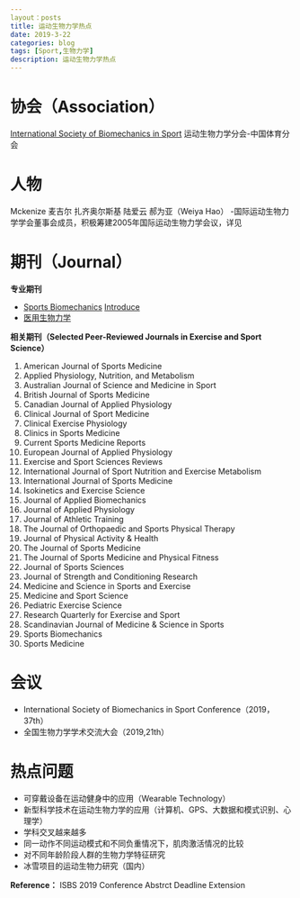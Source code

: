 ```yaml
---
layout：posts
title: 运动生物力学热点
date: 2019-3-22
categories: blog
tags: [Sport,生物力学]
description: 运动生物力学热点
---
```




# 协会（Association）

[International Society of Biomechanics in Sport](https://isbs.org/)
运动生物力学分会-中国体育分会
# 人物
Mckenize
麦吉尔
扎齐奥尔斯基
陆爱云
郝为亚（Weiya Hao）
-国际运动生物力学学会董事会成员，积极筹建2005年国际运动生物力学会议，详见

# 期刊（Journal）
**专业期刊**
- [Sports Biomechanics](https://www.tandfonline.com/action/aboutThisJournal?show=aimsScope&journalCode=rspb)
[Introduce](https://isbs.org/about-us/journal)
- [医用生物力学](http://www.mechanobiology.cn/yyswlx/ch/index.aspx)

**相关期刊（Selected Peer-Reviewed Journals in Exercise and Sport Science）**
1. American Journal of Sports Medicine 
 2. Applied Physiology, Nutrition, and Metabolism
 3. Australian Journal of Science and Medicine in Sport
 4. British Journal of Sports Medicine
 5. Canadian Journal of Applied Physiology 
 6. Clinical Journal of Sport Medicine
 7. Clinical Exercise Physiology
 8. Clinics in Sports Medicine
 9. Current Sports Medicine Reports
 10. European Journal of Applied Physiology
 11. Exercise and Sport Sciences Reviews
 12. International Journal of Sport Nutrition and Exercise 
Metabolism
 13. International Journal of Sports Medicine
 14. Isokinetics and Exercise Science
 15. Journal of Applied Biomechanics
 16. Journal of Applied Physiology
 17. Journal of Athletic Training
 18. The Journal of Orthopaedic and Sports Physical Therapy
 19. Journal of Physical Activity & Health
 20. The Journal of Sports Medicine
 21. The Journal of Sports Medicine and Physical Fitness
 22. Journal of Sports Sciences
 23. Journal of Strength and Conditioning Research
 24. Medicine and Science in Sports and Exercise
 25. Medicine and Sport Science
 26. Pediatric Exercise Science
 27. Research Quarterly for Exercise and Sport
 28. Scandinavian Journal of Medicine & Science in Sports
 29. Sports Biomechanics 
 30. Sports Medicine

# 会议
- International Society of Biomechanics in Sport Conference（2019，37th）
- 全国生物力学学术交流大会（2019,21th）
# 热点问题
- 可穿戴设备在运动健身中的应用（Wearable Technology）
- 新型科学技术在运动生物力学的应用（计算机、GPS、大数据和模式识别、心理学）
- 学科交叉越来越多
- 同一动作不同运动模式和不同负重情况下，肌肉激活情况的比较
- 对不同年龄阶段人群的生物力学特征研究
- 冰雪项目的运动生物力研究（国内）

**Reference：**
ISBS 2019 Conference Abstrct Deadline Extension

